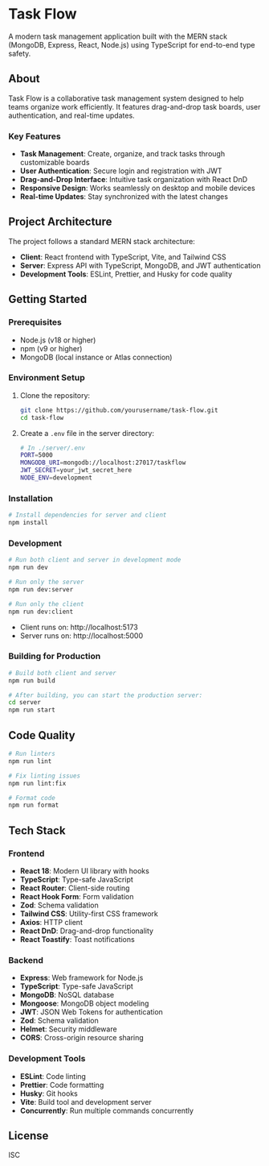 # Task Flow

A modern task management application built with the MERN stack (MongoDB, Express, React, Node.js) using TypeScript for end-to-end type safety.

## About

Task Flow is a collaborative task management system designed to help teams organize work efficiently. It features drag-and-drop task boards, user authentication, and real-time updates.

### Key Features

- **Task Management**: Create, organize, and track tasks through customizable boards
- **User Authentication**: Secure login and registration with JWT
- **Drag-and-Drop Interface**: Intuitive task organization with React DnD
- **Responsive Design**: Works seamlessly on desktop and mobile devices
- **Real-time Updates**: Stay synchronized with the latest changes

## Project Architecture

The project follows a standard MERN stack architecture:

- **Client**: React frontend with TypeScript, Vite, and Tailwind CSS
- **Server**: Express API with TypeScript, MongoDB, and JWT authentication
- **Development Tools**: ESLint, Prettier, and Husky for code quality

## Getting Started

### Prerequisites

- Node.js (v18 or higher)
- npm (v9 or higher)
- MongoDB (local instance or Atlas connection)

### Environment Setup

1. Clone the repository:

   ```bash
   git clone https://github.com/yourusername/task-flow.git
   cd task-flow
   ```

2. Create a `.env` file in the server directory:
   ```bash
   # In ./server/.env
   PORT=5000
   MONGODB_URI=mongodb://localhost:27017/taskflow
   JWT_SECRET=your_jwt_secret_here
   NODE_ENV=development
   ```

### Installation

```bash
# Install dependencies for server and client
npm install
```

### Development

```bash
# Run both client and server in development mode
npm run dev

# Run only the server
npm run dev:server

# Run only the client
npm run dev:client
```

- Client runs on: http://localhost:5173
- Server runs on: http://localhost:5000

### Building for Production

```bash
# Build both client and server
npm run build

# After building, you can start the production server:
cd server
npm run start
```

## Code Quality

```bash
# Run linters
npm run lint

# Fix linting issues
npm run lint:fix

# Format code
npm run format
```

## Tech Stack

### Frontend

- **React 18**: Modern UI library with hooks
- **TypeScript**: Type-safe JavaScript
- **React Router**: Client-side routing
- **React Hook Form**: Form validation
- **Zod**: Schema validation
- **Tailwind CSS**: Utility-first CSS framework
- **Axios**: HTTP client
- **React DnD**: Drag-and-drop functionality
- **React Toastify**: Toast notifications

### Backend

- **Express**: Web framework for Node.js
- **TypeScript**: Type-safe JavaScript
- **MongoDB**: NoSQL database
- **Mongoose**: MongoDB object modeling
- **JWT**: JSON Web Tokens for authentication
- **Zod**: Schema validation
- **Helmet**: Security middleware
- **CORS**: Cross-origin resource sharing

### Development Tools

- **ESLint**: Code linting
- **Prettier**: Code formatting
- **Husky**: Git hooks
- **Vite**: Build tool and development server
- **Concurrently**: Run multiple commands concurrently

## License

ISC
